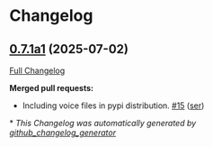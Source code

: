 # Changelog

## [0.7.1a1](https://github.com/JarbasHiveMind/hivemind-mic-satellite/tree/0.7.1a1) (2025-07-02)

[Full Changelog](https://github.com/JarbasHiveMind/hivemind-mic-satellite/compare/0.7.0...0.7.1a1)

**Merged pull requests:**

- Including voice files in pypi distribution. [\#15](https://github.com/JarbasHiveMind/hivemind-mic-satellite/pull/15) ([ser](https://github.com/ser))



\* *This Changelog was automatically generated by [github_changelog_generator](https://github.com/github-changelog-generator/github-changelog-generator)*
